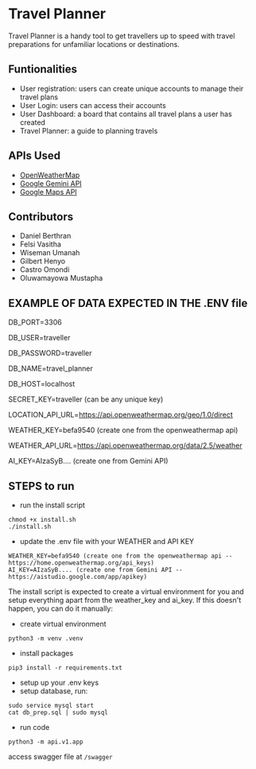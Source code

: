 # Travel Planner

Travel Planner is a handy tool to get travellers up to speed with travel preparations for unfamiliar locations or destinations.

## Funtionalities
- User registration: users can create unique accounts to manage their travel plans
- User Login: users can access their accounts
- User Dashboard: a board that contains all travel plans a user has created
- Travel Planner: a guide to planning travels

## APIs Used
  - [OpenWeatherMap](https://openweathermap.org/)
  - [Google Gemini API](https://ai.google.dev/)
  - [Google Maps API](https://developers.google.com/maps/documentation)
 
  ## Contributors
  - Daniel Berthran
  - Felsi Vasitha
  - Wiseman Umanah
  - Gilbert Henyo
  - Castro Omondi
  - Oluwamayowa Mustapha


## EXAMPLE OF DATA EXPECTED IN THE .ENV file

DB_PORT=3306

DB_USER=traveller

DB_PASSWORD=traveller

DB_NAME=travel_planner

DB_HOST=localhost

SECRET_KEY=traveller (can be any unique key)

LOCATION_API_URL=https://api.openweathermap.org/geo/1.0/direct

WEATHER_KEY=befa9540 (create one from the openweathermap api)

WEATHER_API_URL=https://api.openweathermap.org/data/2.5/weather

AI_KEY=AIzaSyB.... (create one from Gemini API)


## STEPS to run 

- run the install script

```
chmod +x install.sh
./install.sh
```

- update the .env file with your WEATHER and API KEY

```
WEATHER_KEY=befa9540 (create one from the openweathermap api -- https://home.openweathermap.org/api_keys)
AI_KEY=AIzaSyB.... (create one from Gemini API -- https://aistudio.google.com/app/apikey)
```

The install script is expected to create a virtual environment for you and setup everything apart from the weather_key and ai_key.
If this doesn't happen, you can do it manually:


- create virtual environment

`python3 -m venv .venv`

- install packages

`pip3 install -r requirements.txt`

- setup up your .env keys
- setup database, run:

```
sudo service mysql start
cat db_prep.sql | sudo mysql
```

- run code

`python3 -m api.v1.app`

access swagger file at
`/swagger`
